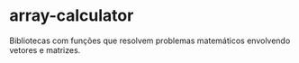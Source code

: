 # array-calculator
Bibliotecas com funções que resolvem problemas matemáticos envolvendo vetores e matrizes.
